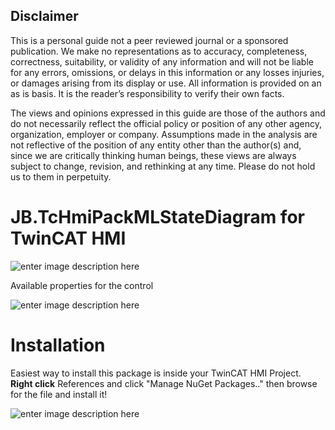 ## Disclaimer
This is a personal guide not a peer reviewed journal or a sponsored publication. We make
no representations as to accuracy, completeness, correctness, suitability, or validity of any
information and will not be liable for any errors, omissions, or delays in this information or any
losses injuries, or damages arising from its display or use. All information is provided on an as
is basis. It is the reader’s responsibility to verify their own facts.

The views and opinions expressed in this guide are those of the authors and do not
necessarily reflect the official policy or position of any other agency, organization, employer or
company. Assumptions made in the analysis are not reflective of the position of any entity
other than the author(s) and, since we are critically thinking human beings, these views are
always subject to change, revision, and rethinking at any time. Please do not hold us to them
in perpetuity.

# JB.TcHmiPackMLStateDiagram for TwinCAT HMI

![enter image description here](https://user-images.githubusercontent.com/75740551/212083574-a0f7f5cb-2941-45bc-bb93-b00e86eff867.png)

Available properties for the control

![enter image description here](https://user-images.githubusercontent.com/75740551/212083604-bf65ef71-2a56-4646-bca6-8aebf925ba80.png)

# Installation

Easiest way to install this package is inside your TwinCAT HMI Project. 
**Right click** References and click "Manage NuGet Packages.." then browse for the file and install it! 

![enter image description here](https://user-images.githubusercontent.com/75740551/101645035-32cef100-3a36-11eb-88f4-eeaccd3366d6.png)
